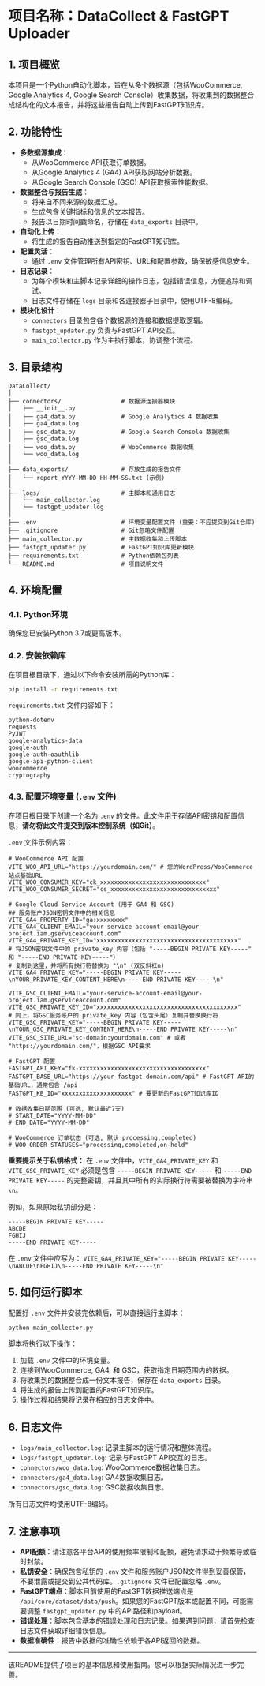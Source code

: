 # 项目名称：DataCollect & FastGPT Uploader

## 1. 项目概览

本项目是一个Python自动化脚本，旨在从多个数据源（包括WooCommerce, Google Analytics 4, Google Search Console）收集数据，将收集到的数据整合成结构化的文本报告，并将这些报告自动上传到FastGPT知识库。

## 2. 功能特性

- **多数据源集成**：
    - 从WooCommerce API获取订单数据。
    - 从Google Analytics 4 (GA4) API获取网站分析数据。
    - 从Google Search Console (GSC) API获取搜索性能数据。
- **数据整合与报告生成**：
    - 将来自不同来源的数据汇总。
    - 生成包含关键指标和信息的文本报告。
    - 报告以日期时间戳命名，存储在 `data_exports` 目录中。
- **自动化上传**：
    - 将生成的报告自动推送到指定的FastGPT知识库。
- **配置灵活**：
    - 通过 `.env` 文件管理所有API密钥、URL和配置参数，确保敏感信息安全。
- **日志记录**：
    - 为每个模块和主脚本记录详细的操作日志，包括错误信息，方便追踪和调试。
    - 日志文件存储在 `logs` 目录和各连接器子目录中，使用UTF-8编码。
- **模块化设计**：
    - `connectors` 目录包含各个数据源的连接和数据提取逻辑。
    - `fastgpt_updater.py` 负责与FastGPT API交互。
    - `main_collector.py` 作为主执行脚本，协调整个流程。

## 3. 目录结构

```
DataCollect/
│
├── connectors/                 # 数据源连接器模块
│   ├── __init__.py
│   ├── ga4_data.py             # Google Analytics 4 数据收集
│   ├── ga4_data.log
│   ├── gsc_data.py             # Google Search Console 数据收集
│   ├── gsc_data.log
│   └── woo_data.py             # WooCommerce 数据收集
│   └── woo_data.log
│
├── data_exports/               # 存放生成的报告文件
│   └── report_YYYY-MM-DD_HH-MM-SS.txt (示例)
│
├── logs/                       # 主脚本和通用日志
│   └── main_collector.log
│   └── fastgpt_updater.log
│
├── .env                        # 环境变量配置文件 (重要：不应提交到Git仓库)
├── .gitignore                  # Git忽略文件配置
├── main_collector.py           # 主数据收集和上传脚本
├── fastgpt_updater.py          # FastGPT知识库更新模块
├── requirements.txt            # Python依赖包列表
└── README.md                   # 项目说明文件
```

## 4. 环境配置

### 4.1. Python环境
确保您已安装Python 3.7或更高版本。

### 4.2. 安装依赖库
在项目根目录下，通过以下命令安装所需的Python库：
```bash
pip install -r requirements.txt
```
`requirements.txt` 文件内容如下：
```
python-dotenv
requests
PyJWT
google-analytics-data
google-auth
google-auth-oauthlib
google-api-python-client
woocommerce
cryptography
```

### 4.3. 配置环境变量 (`.env` 文件)
在项目根目录下创建一个名为 `.env` 的文件。此文件用于存储API密钥和配置信息，**请勿将此文件提交到版本控制系统（如Git）**。

`.env` 文件示例内容：

```env
# WooCommerce API 配置
VITE_WOO_API_URL="https://yourdomain.com/" # 您的WordPress/WooCommerce站点基础URL
VITE_WOO_CONSUMER_KEY="ck_xxxxxxxxxxxxxxxxxxxxxxxxxxxxxx"
VITE_WOO_CONSUMER_SECRET="cs_xxxxxxxxxxxxxxxxxxxxxxxxxxxxxx"

# Google Cloud Service Account (用于 GA4 和 GSC)
## 服务账户JSON密钥文件中的相关信息
VITE_GA4_PROPERTY_ID="ga:xxxxxxxx"
VITE_GA4_CLIENT_EMAIL="your-service-account-email@your-project.iam.gserviceaccount.com"
VITE_GA4_PRIVATE_KEY_ID="xxxxxxxxxxxxxxxxxxxxxxxxxxxxxxxxxxxxxxxx"
# 将JSON密钥文件中的 private_key 内容（包括 "-----BEGIN PRIVATE KEY-----" 和 "-----END PRIVATE KEY-----"）
# 复制到这里，并将所有换行符替换为 "\n" (双反斜杠n)
VITE_GA4_PRIVATE_KEY="-----BEGIN PRIVATE KEY-----\nYOUR_PRIVATE_KEY_CONTENT_HERE\n-----END PRIVATE KEY-----\n"

VITE_GSC_CLIENT_EMAIL="your-service-account-email@your-project.iam.gserviceaccount.com"
VITE_GSC_PRIVATE_KEY_ID="xxxxxxxxxxxxxxxxxxxxxxxxxxxxxxxxxxxxxxxx"
# 同上，将GSC服务账户的 private_key 内容（包含头尾）复制并替换换行符
VITE_GSC_PRIVATE_KEY="-----BEGIN PRIVATE KEY-----\nYOUR_GSC_PRIVATE_KEY_CONTENT_HERE\n-----END PRIVATE KEY-----\n"
VITE_GSC_SITE_URL="sc-domain:yourdomain.com" # 或者 "https://yourdomain.com/"，根据GSC API要求

# FastGPT 配置
FASTGPT_API_KEY="fk-xxxxxxxxxxxxxxxxxxxxxxxxxxxxxxxxxxxx"
FASTGPT_BASE_URL="https://your-fastgpt-domain.com/api" # FastGPT API的基础URL，通常包含 /api
FASTGPT_KB_ID="xxxxxxxxxxxxxxxxxxxx" # 要更新的FastGPT知识库ID

# 数据收集日期范围 (可选, 默认最近7天)
# START_DATE="YYYY-MM-DD"
# END_DATE="YYYY-MM-DD"

# WooCommerce 订单状态 (可选, 默认 processing,completed)
# WOO_ORDER_STATUSES="processing,completed,on-hold"
```

**重要提示关于私钥格式：**
在 `.env` 文件中，`VITE_GA4_PRIVATE_KEY` 和 `VITE_GSC_PRIVATE_KEY` 必须是包含 `-----BEGIN PRIVATE KEY-----` 和 `-----END PRIVATE KEY-----` 的完整密钥，并且其中所有的实际换行符需要被替换为字符串 `\n`。

例如，如果原始私钥部分是：
```
-----BEGIN PRIVATE KEY-----
ABCDE
FGHIJ
-----END PRIVATE KEY-----
```
在 `.env` 文件中应写为：
`VITE_GA4_PRIVATE_KEY="-----BEGIN PRIVATE KEY-----\nABCDE\nFGHIJ\n-----END PRIVATE KEY-----\n"`

## 5. 如何运行脚本

配置好 `.env` 文件并安装完依赖后，可以直接运行主脚本：
```bash
python main_collector.py
```
脚本将执行以下操作：
1. 加载 `.env` 文件中的环境变量。
2. 连接到WooCommerce, GA4, 和 GSC，获取指定日期范围内的数据。
3. 将收集到的数据整合成一份文本报告，保存在 `data_exports` 目录。
4. 将生成的报告上传到配置的FastGPT知识库。
5. 操作过程和结果将记录在相应的日志文件中。

## 6. 日志文件

- `logs/main_collector.log`: 记录主脚本的运行情况和整体流程。
- `logs/fastgpt_updater.log`: 记录与FastGPT API交互的日志。
- `connectors/woo_data.log`: WooCommerce数据收集日志。
- `connectors/ga4_data.log`: GA4数据收集日志。
- `connectors/gsc_data.log`: GSC数据收集日志。

所有日志文件均使用UTF-8编码。

## 7. 注意事项

- **API配额**：请注意各平台API的使用频率限制和配额，避免请求过于频繁导致临时封禁。
- **私钥安全**：确保包含私钥的 `.env` 文件和服务账户JSON文件得到妥善保管，不要泄露或提交到公共代码库。`.gitignore` 文件已配置忽略 `.env`。
- **FastGPT端点**：脚本目前使用的FastGPT数据推送端点是 `/api/core/dataset/data/push`。如果您的FastGPT版本或配置不同，可能需要调整 `fastgpt_updater.py` 中的API路径和payload。
- **错误处理**：脚本包含基本的错误处理和日志记录。如果遇到问题，请首先检查日志文件获取详细错误信息。
- **数据准确性**：报告中数据的准确性依赖于各API返回的数据。

---
该README提供了项目的基本信息和使用指南。您可以根据实际情况进一步完善。 